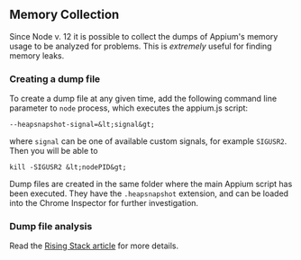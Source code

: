 ## Memory Collection

Since Node v. 12 it is possible to collect the dumps of Appium's memory usage to be analyzed for problems.
This is _extremely_ useful for finding memory leaks.


### Creating a dump file

To create a dump file at any given time, add the following command line parameter to `node` process, which executes the appium.js script:

```
--heapsnapshot-signal=&lt;signal&gt;
```

where `signal` can be one of available custom signals, for example `SIGUSR2`. Then you will be able to

```
kill -SIGUSR2 &lt;nodePID&gt;
```

Dump files are created in the same folder where the main Appium script has been executed.
They have the `.heapsnapshot` extension, and can be loaded into the Chrome Inspector for further investigation.


### Dump file analysis

Read the [Rising Stack article](https://blog.risingstack.com/finding-a-memory-leak-in-node-js/) for more details.
